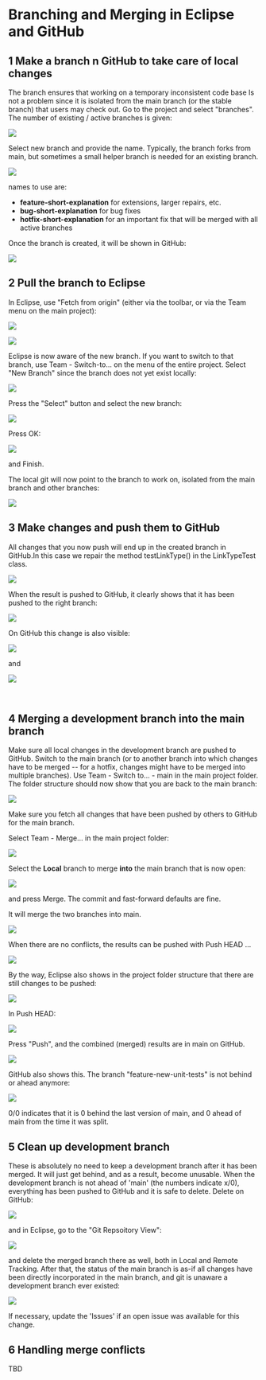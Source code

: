 # Branching and Merging in Eclipse and GitHub

## 1 Make a branch n GitHub to take care of local changes

The branch ensures that working on a temporary inconsistent code base Is not a problem since it is isolated from the main branch (or the stable branch) that users may check out. 
Go to the project and select "branches". The number of existing / active branches is given:

![](../images/01-technical/git-branch-merge-001.png)

Select new branch and provide the name. Typically, the branch forks from main, but sometimes a small helper branch is needed for an existing branch.

![](../images/01-technical/git-branch-merge-002.png)
 
names to use are:

* **feature-short-explanation** for extensions, larger repairs, etc.
* **bug-short-explanation** for bug fixes
* **hotfix-short-explanation** for an important fix that will be merged with all active branches

Once the branch is created, it will be shown in GitHub:

![](../images/01-technical/git-branch-merge-003.png)



## 2 Pull the branch to Eclipse

In Eclipse, use "Fetch from origin" (either via the toolbar, or via the Team menu on the main project):

![](../images/01-technical/git-branch-merge-004.png)

![](../images/01-technical/git-branch-merge-005.png)
 

Eclipse is now aware of the new branch. If you want to switch to that branch, use Team - Switch-to... on the menu of the entire project. Select "New Branch" since the branch does not yet exist locally:

![](../images/01-technical/git-branch-merge-006.png)


Press the "Select" button and select the new branch:

![](../images/01-technical/git-branch-merge-007.png)

Press OK:

![](../images/01-technical/git-branch-merge-008.png)

and Finish.

The local git will now point to the branch to work on, isolated from the main branch and other branches:

![](../images/01-technical/git-branch-merge-009.png)
 


## 3 Make changes and push them to GitHub

All changes that you now push will end up in the created branch in GitHub.In this case we repair the method testLinkType() in the LinkTypeTest class.

![](../images/01-technical/git-branch-merge-010.png)

When the result is pushed to GitHub, it clearly shows that it has been pushed to the right branch:

![](../images/01-technical/git-branch-merge-011.png)

On GitHub this change is also visible:

![](../images/01-technical/git-branch-merge-012.png)

and

![](../images/01-technical/git-branch-merge-013.png)


 
## 4 Merging a development branch into the main branch

Make sure all local changes in the development branch are pushed to GitHub.
Switch to the main branch (or to another branch into which changes have to be merged -- for a hotfix, changes might have to be merged into multiple branches). Use Team - Switch to... - main in the main project folder. The folder structure should now show that you are back to the main branch:

![](../images/01-technical/git-branch-merge-014.png)

Make sure you fetch all changes that have been pushed by others to GitHub for the main branch.


Select Team - Merge... in the main project folder:

![](../images/01-technical/git-branch-merge-015.png)
 

Select the **Local** branch to merge **into** the main branch that is now open:

![](../images/01-technical/git-branch-merge-016.png)
 
and press Merge. The commit and fast-forward defaults are fine.


It will merge the two branches into main. 

![](../images/01-technical/git-branch-merge-017.png)
 
When there are no conflicts, the results can be pushed with Push HEAD ...

![](../images/01-technical/git-branch-merge-018.png)

By the way, Eclipse also shows in the project folder structure that there are still changes to be pushed:

![](../images/01-technical/git-branch-merge-019.png)


In Push HEAD:

![](../images/01-technical/git-branch-merge-020.png)

Press "Push", and the combined (merged) results are in main on GitHub.

![](../images/01-technical/git-branch-merge-021.png)
 

GitHub also shows this. The branch "feature-new-unit-tests" is not behind or ahead anymore:

![](../images/01-technical/git-branch-merge-022.png)
 
0/0 indicates that it is 0 behind the last version of main, and 0 ahead of main from the time it was split.



## 5 Clean up development branch

These is absolutely no need to keep a development branch after it has been merged. It will just get behind, and as a result, become unusable. 
When the development branch is not ahead of 'main' (the numbers indicate x/0), everything has been pushed to GitHub and it is safe to delete.
Delete on GitHub:

![](../images/01-technical/git-branch-merge-023.png)

and in Eclipse, go to the "Git Repsoitory View":

![](../images/01-technical/git-branch-merge-024.png)
 
and delete the merged branch there as well, both in Local and Remote Tracking. After that, the status of the main branch is as-if all changes have been directly incorporated in the main branch, and git is unaware a development branch ever existed:

![](../images/01-technical/git-branch-merge-025.png)


If necessary, update the 'Issues' if an open issue was available for this change.


## 6 Handling merge conflicts

TBD


